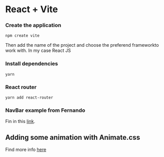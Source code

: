 # React + Vite

### Create the application
```
npm create vite
```
Then add the name of the project and choose the preferend frameworkto work with.
In my case React JS
### Install dependencies
```
yarn
```
### React router
```
yarn add react-router
```

### NavBar example from Fernando
Fin in this [link](https://gist.github.com/Klerith/566b484ac6fe46c8fa949e61df671a18).

## Adding some animation with Animate.css
Find more info [here](https://animate.style/)